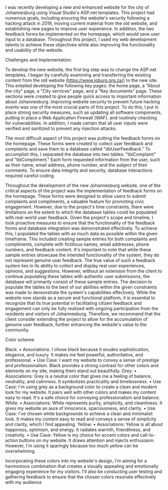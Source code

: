 I was recently developing a new and enhanced website for the city of Johannesburg using Visual Studio's ASP.net templates. 
This project had numerous goals, including ensuring the website's security following a hacking attack in 2019, 
moving current material from the old website, and establishing new pages to improve user experience. In addition, 
the two feedback forms be implemented on the homepage, which would save user input to a database. 
Throughout this project, I used my web development talents to achieve these objectives while also improving the functionality and usability 
of the website.

Challenges and Implementation:

To develop the new website, the first big step was to change the ASP.net templates.
I began by carefully examining and transferring the existing content from the old website (https://www.joburg.org.za/) to the new site. 
This entailed developing the following key pages: the home page, a "About the city" page, a "City services" page, and a "Key documents" page.
These sections were created to give people quick access to important information about Johannesburg.
Improving website security to prevent future hacking events was one of the most crucial parts of this project. To do this, 
I put in place strong security measures, such as updating all software components, putting in place a Web Application Firewall (WAF), 
and routinely checking for vulnerabilities. In addition, I made certain that all user inputs were verified and sanitized to prevent any 
injection attacks.

The most difficult aspect of this project was putting the feedback forms on the homepage. These forms were created to collect user feedback 
and complaints and save them to a database called "dbUserFeedback." To accomplish this, I separated the database into two tables: 
"tblComplaint" and "tblCompliment." Each form requested information from the user, such as their name, email address, phone number, 
and the subject of their comments. To ensure data integrity and security, database interactions required careful coding.


Throughout the development of the new Johannesburg website, one of the critical aspects of the project was the implementation of feedback forms on the homepage. These forms were designed to allow users to submit complaints and compliments, a valuable feature for promoting civic engagement. However, due to the project's time constraints, there were limitations on the extent to which the database tables could be populated with real-world user feedback.
Given the project's scope and timeline, I took proactive measures to ensure that the functionality of the feedback forms and database integration was demonstrated effectively. To achieve this, I populated the tables with as much data as possible within the given timeframe. This included creating sample entries for both complaints and compliments, complete with fictitious names, email addresses, phone numbers, and feedback content.
It's important to note that while these sample entries showcase the intended functionality of the system, they do not represent genuine user feedback. The true value of such a feedback system lies in its ability to collect and display real user experiences, opinions, and suggestions. However, without an extension from the client to continue populating these tables with authentic user submissions, the database will primarily consist of these sample entries.
The decision to populate the tables to the best of our abilities within the given constraints was made to demonstrate the system's capabilities effectively. While the website now stands as a secure and functional platform, it is essential to recognize that its true potential in facilitating citizen feedback and engagement can only be fully realized with ongoing participation from the residents and visitors of Johannesburg. Therefore, we recommend that the client consider extending the project to allow for the accumulation of genuine user feedback, further enhancing the website's value to the community.



Color scheme 
 
	
Black:
•	Associations: I chose black because it exudes sophistication, elegance, and luxury. It makes me feel powerful, authoritative, and professional.
•	Use Case: I want my website to convey a sense of prestige and professionalism. Black provides a strong contrast for other colors and elements on my site, making them stand out beautifully.
Grey:
•	Associations: Grey is a neutral color that gives me a feeling of balance, neutrality, and calmness. It symbolizes practicality and timelessness.
•	Use Case: I'm using grey as a background color to create a clean and modern look for my website. It pairs well with other colors and makes my content easy to read. It's a safe choice for conveying professionalism and balance.
White:
•	Associations: White represents purity, simplicity, and cleanliness. It gives my website an aura of innocence, spaciousness, and clarity.
•	Use Case: I've chosen white backgrounds to achieve a clean and minimalist look. It makes my content easy to read and conveys a sense of simplicity and clarity, which I find appealing.
Yellow:
•	Associations: Yellow is all about happiness, optimism, and energy. It radiates warmth, friendliness, and creativity.
•	Use Case: Yellow is my choice for accent colors and call-to-action buttons on my website. It draws attention and injects enthusiasm. However, I'm using it sparingly because too much yellow can be overwhelming.

Incorporating these colors into my website's design, I'm aiming for a harmonious combination that creates a visually appealing and emotionally engaging experience for my visitors. I'll also be conducting user testing and gathering feedback to ensure that the chosen colors resonate effectively with my audience
